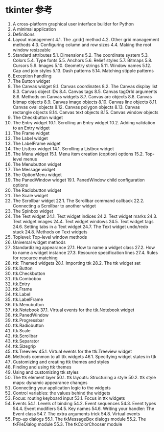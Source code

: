 # tkinter 参考

1. A cross-platform graphical user interface builder for Python
2. A minimal application
3. Definitions
4. Layout management
    4.1. The .grid() method
    4.2. Other grid management methods
    4.3. Configuring column and row sizes
    4.4. Making the root window resizeable
5. Standard attributes
    5.1. Dimensions
    5.2. The coordinate system
    5.3. Colors
    5.4. Type fonts
    5.5. Anchors
    5.6. Relief styles
    5.7. Bitmaps
    5.8. Cursors
    5.9. Images
    5.10. Geometry strings
    5.11. Window names
    5.12. Cap and join styles
    5.13. Dash patterns
    5.14. Matching stipple patterns
6. Exception handling
7. The Button widget
8. The Canvas widget
    8.1. Canvas coordinates
    8.2. The Canvas display list
    8.3. Canvas object IDs
    8.4. Canvas tags
    8.5. Canvas tagOrId arguments
    8.6. Methods on Canvas widgets
    8.7. Canvas arc objects
    8.8. Canvas bitmap objects
    8.9. Canvas image objects
    8.10. Canvas line objects
    8.11. Canvas oval objects
    8.12. Canvas polygon objects
    8.13. Canvas rectangle objects
    8.14. Canvas text objects
    8.15. Canvas window objects
9. The Checkbutton widget
10. The Entry widget
    10.1. Scrolling an Entry widget
    10.2. Adding validation to an Entry widget
11. The Frame widget
12. The Label widget
13. The LabelFrame widget
14. The Listbox widget
    14.1. Scrolling a Listbox widget
15. The Menu widget
    15.1. Menu item creation (coption) options
    15.2. Top-level menus
16. The Menubutton widget
17. The Message widget
18. The OptionMenu widget
19. The PanedWindow widget
    19.1. PanedWindow child configuration options
20. The Radiobutton widget
21. The Scale widget
22. The Scrollbar widget
    22.1. The Scrollbar command callback
    22.2. Connecting a Scrollbar to another widget
23. The Spinbox widget
24. The Text widget
    24.1. Text widget indices
    24.2. Text widget marks
    24.3. Text widget images
    24.4. Text widget windows
    24.5. Text widget tags
    24.6. Setting tabs in a Text widget
    24.7. The Text widget undo/redo stack
    24.8. Methods on Text widgets
25. Toplevel: Top-level window methods
26. Universal widget methods
27. Standardizing appearance
    27.1. How to name a widget class
    27.2. How to name a widget instance
    27.3. Resource specification lines
    27.4. Rules for resource matching
28. ttk: Themed widgets
    28.1. Importing ttk
    28.2. The ttk widget set
29. ttk.Button
30. ttk.Checkbutton
31. ttk.Combobox
32. ttk.Entry
33. ttk.Frame
34. ttk.Label
35. ttk.LabelFrame
36. ttk.Menubutton
37. ttk.Notebook
    37.1. Virtual events for the ttk.Notebook widget
38. ttk.PanedWindow
39. ttk.Progressbar
40. ttk.Radiobutton
41. ttk.Scale
42. ttk.Scrollbar
43. ttk.Separator
44. ttk.Sizegrip
45. ttk.Treeview
    45.1. Virtual events for the ttk.Treeview widget
46. Methods common to all ttk widgets
    46.1. Specifying widget states in ttk
47. Customizing and creating ttk themes and styles
48. Finding and using ttk themes
49. Using and customizing ttk styles
50. The ttk element layer
    50.1. ttk layouts: Structuring a style
    50.2. ttk style maps: dynamic appearance changes
51. Connecting your application logic to the widgets
52. Control variables: the values behind the widgets
53. Focus: routing keyboard input
    53.1. Focus in ttk widgets
54. Events
    54.1. Levels of binding
    54.2. Event sequences
    54.3. Event types
    54.4. Event modifiers
    54.5. Key names
    54.6. Writing your handler: The Event class
    54.7. The extra arguments trick
    54.8. Virtual events
55. Pop-up dialogs
    55.1. The tkMessageBox dialogs module
    55.2. The tkFileDialog module
    55.3. The tkColorChooser module
